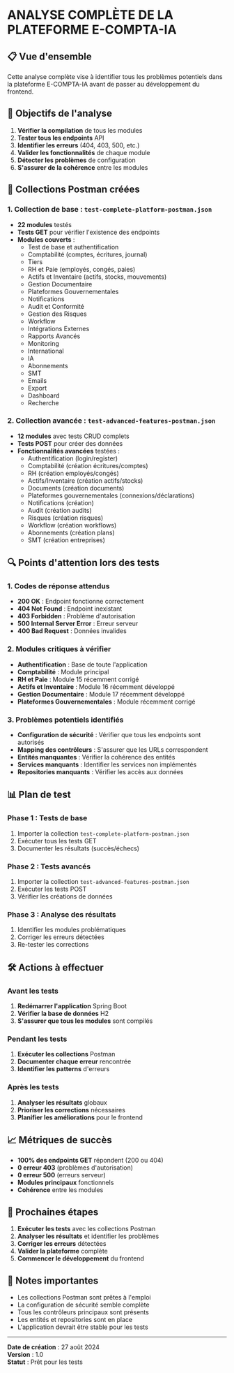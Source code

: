 # ANALYSE COMPLÈTE DE LA PLATEFORME E-COMPTA-IA

## 📋 Vue d'ensemble

Cette analyse complète vise à identifier tous les problèmes potentiels dans la plateforme E-COMPTA-IA avant de passer au développement du frontend.

## 🎯 Objectifs de l'analyse

1. **Vérifier la compilation** de tous les modules
2. **Tester tous les endpoints** API
3. **Identifier les erreurs** (404, 403, 500, etc.)
4. **Valider les fonctionnalités** de chaque module
5. **Détecter les problèmes** de configuration
6. **S'assurer de la cohérence** entre les modules

## 📁 Collections Postman créées

### 1. Collection de base : `test-complete-platform-postman.json`
- **22 modules** testés
- **Tests GET** pour vérifier l'existence des endpoints
- **Modules couverts** :
  - Test de base et authentification
  - Comptabilité (comptes, écritures, journal)
  - Tiers
  - RH et Paie (employés, congés, paies)
  - Actifs et Inventaire (actifs, stocks, mouvements)
  - Gestion Documentaire
  - Plateformes Gouvernementales
  - Notifications
  - Audit et Conformité
  - Gestion des Risques
  - Workflow
  - Intégrations Externes
  - Rapports Avancés
  - Monitoring
  - International
  - IA
  - Abonnements
  - SMT
  - Emails
  - Export
  - Dashboard
  - Recherche

### 2. Collection avancée : `test-advanced-features-postman.json`
- **12 modules** avec tests CRUD complets
- **Tests POST** pour créer des données
- **Fonctionnalités avancées** testées :
  - Authentification (login/register)
  - Comptabilité (création écritures/comptes)
  - RH (création employés/congés)
  - Actifs/Inventaire (création actifs/stocks)
  - Documents (création documents)
  - Plateformes gouvernementales (connexions/déclarations)
  - Notifications (création)
  - Audit (création audits)
  - Risques (création risques)
  - Workflow (création workflows)
  - Abonnements (création plans)
  - SMT (création entreprises)

## 🔍 Points d'attention lors des tests

### 1. Codes de réponse attendus
- **200 OK** : Endpoint fonctionne correctement
- **404 Not Found** : Endpoint inexistant
- **403 Forbidden** : Problème d'autorisation
- **500 Internal Server Error** : Erreur serveur
- **400 Bad Request** : Données invalides

### 2. Modules critiques à vérifier
- **Authentification** : Base de toute l'application
- **Comptabilité** : Module principal
- **RH et Paie** : Module 15 récemment corrigé
- **Actifs et Inventaire** : Module 16 récemment développé
- **Gestion Documentaire** : Module 17 récemment développé
- **Plateformes Gouvernementales** : Module récemment corrigé

### 3. Problèmes potentiels identifiés
- **Configuration de sécurité** : Vérifier que tous les endpoints sont autorisés
- **Mapping des contrôleurs** : S'assurer que les URLs correspondent
- **Entités manquantes** : Vérifier la cohérence des entités
- **Services manquants** : Identifier les services non implémentés
- **Repositories manquants** : Vérifier les accès aux données

## 📊 Plan de test

### Phase 1 : Tests de base
1. Importer la collection `test-complete-platform-postman.json`
2. Exécuter tous les tests GET
3. Documenter les résultats (succès/échecs)

### Phase 2 : Tests avancés
1. Importer la collection `test-advanced-features-postman.json`
2. Exécuter les tests POST
3. Vérifier les créations de données

### Phase 3 : Analyse des résultats
1. Identifier les modules problématiques
2. Corriger les erreurs détectées
3. Re-tester les corrections

## 🛠️ Actions à effectuer

### Avant les tests
1. **Redémarrer l'application** Spring Boot
2. **Vérifier la base de données** H2
3. **S'assurer que tous les modules** sont compilés

### Pendant les tests
1. **Exécuter les collections** Postman
2. **Documenter chaque erreur** rencontrée
3. **Identifier les patterns** d'erreurs

### Après les tests
1. **Analyser les résultats** globaux
2. **Prioriser les corrections** nécessaires
3. **Planifier les améliorations** pour le frontend

## 📈 Métriques de succès

- **100% des endpoints GET** répondent (200 ou 404)
- **0 erreur 403** (problèmes d'autorisation)
- **0 erreur 500** (erreurs serveur)
- **Modules principaux** fonctionnels
- **Cohérence** entre les modules

## 🚀 Prochaines étapes

1. **Exécuter les tests** avec les collections Postman
2. **Analyser les résultats** et identifier les problèmes
3. **Corriger les erreurs** détectées
4. **Valider la plateforme** complète
5. **Commencer le développement** du frontend

## 📝 Notes importantes

- Les collections Postman sont prêtes à l'emploi
- La configuration de sécurité semble complète
- Tous les contrôleurs principaux sont présents
- Les entités et repositories sont en place
- L'application devrait être stable pour les tests

---

**Date de création** : 27 août 2024  
**Version** : 1.0  
**Statut** : Prêt pour les tests


